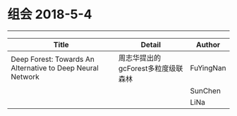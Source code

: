 # 组会 2018-5-4
------------
| Title                                    | Detail                | Author    |
| ---------------------------------------- | --------------------- | --------- |
| Deep Forest: Towards An Alternative to Deep Neural Network | 周志华提出的gcForest多粒度级联森林 | FuYingNan |
|                                          |                       | SunChen   |
|                                          |                       | LiNa      |


